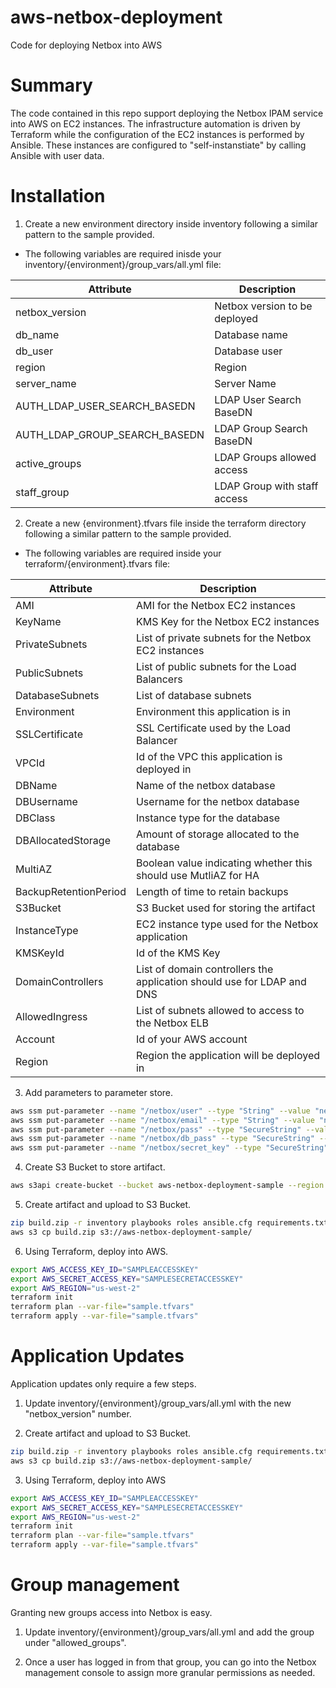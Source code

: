 # aws-netbox-deployment
Code for deploying Netbox into AWS

# Summary
The code contained in this repo support deploying the Netbox IPAM service into AWS on EC2 instances. The infrastructure automation is driven by Terraform while the configuration of the EC2 instances is performed by Ansible. These instances are configured to "self-instanstiate" by calling Ansible with user data.

# Installation

1) Create a new environment directory inside inventory following a similar pattern to the sample provided.
* The following variables are required inisde your inventory/{environment}/group_vars/all.yml file:

| Attribute  | Description |
| ------------- | ------------- |
| netbox_version  | Netbox version to be deployed  |
| db_name  | Database name  |
| db_user  | Database user  |
| region  | Region  |
| server_name  | Server Name  |
| AUTH_LDAP_USER_SEARCH_BASEDN  | LDAP User Search BaseDN  |
| AUTH_LDAP_GROUP_SEARCH_BASEDN  | LDAP Group Search BaseDN  |
| active_groups  | LDAP Groups allowed access |
| staff_group  | LDAP Group with staff access  |

2) Create a new {environment}.tfvars file inside the terraform directory following a similar pattern to the sample provided.
* The following variables are required inside your terraform/{environment}.tfvars file:

| Attribute  | Description |
| ------------- | ------------- |
| AMI  | AMI for the Netbox EC2 instances  |
| KeyName  | KMS Key for the Netbox EC2 instances  |
| PrivateSubnets  | List of private subnets for the Netbox EC2 instances  |
| PublicSubnets  | List of public subnets for the Load Balancers  |
| DatabaseSubnets  | List of database subnets  |
| Environment  | Environment this application is in  |
| SSLCertificate  | SSL Certificate used by the Load Balancer  |
| VPCId  | Id of the VPC this application is deployed in |
| DBName  | Name of the netbox database  |
| DBUsername  | Username for the netbox database  |
| DBClass  | Instance type for the database  |
| DBAllocatedStorage  | Amount of storage allocated to the database  |
| MultiAZ  | Boolean value indicating whether this should use MutliAZ for HA  |
| BackupRetentionPeriod  | Length of time to retain backups  |
| S3Bucket  | S3 Bucket used for storing the artifact  |
| InstanceType  | EC2 instance type used for the Netbox application  |
| KMSKeyId  | Id of the KMS Key  |
| DomainControllers  | List of domain controllers the application should use for LDAP and DNS  |
| AllowedIngress | List of subnets allowed to access to the Netbox ELB |
| Account | Id of your AWS account |
| Region | Region the application will be deployed in |


3) Add parameters to parameter store.
```bash
aws ssm put-parameter --name "/netbox/user" --type "String" --value "netbox-admin"
aws ssm put-parameter --name "/netbox/email" --type "String" --value "netbox-admin@sample.com"
aws ssm put-parameter --name "/netbox/pass" --type "SecureString" --value 'abcde12345'
aws ssm put-parameter --name "/netbox/db_pass" --type "SecureString" --value 'abcde12345'
aws ssm put-parameter --name "/netbox/secret_key" --type "SecureString" --value 'abcdefghijklmnopqrstuvwxyz1234567890'
```

4) Create S3 Bucket to store artifact.
```bash
aws s3api create-bucket --bucket aws-netbox-deployment-sample --region us-west-2
```

5) Create artifact and upload to S3 Bucket.
```bash
zip build.zip -r inventory playbooks roles ansible.cfg requirements.txt
aws s3 cp build.zip s3://aws-netbox-deployment-sample/
```

6) Using Terraform, deploy into AWS.
```bash
export AWS_ACCESS_KEY_ID="SAMPLEACCESSKEY"
export AWS_SECRET_ACCESS_KEY="SAMPLESECRETACCESSKEY"
export AWS_REGION="us-west-2"
terraform init
terraform plan --var-file="sample.tfvars"
terraform apply --var-file="sample.tfvars"
```

# Application Updates
Application updates only require a few steps.

1) Update inventory/{environment}/group_vars/all.yml with the new "netbox_version" number.

2) Create artifact and upload to S3 Bucket.
```bash
zip build.zip -r inventory playbooks roles ansible.cfg requirements.txt
aws s3 cp build.zip s3://aws-netbox-deployment-sample/
```

3) Using Terraform, deploy into AWS
```bash
export AWS_ACCESS_KEY_ID="SAMPLEACCESSKEY"
export AWS_SECRET_ACCESS_KEY="SAMPLESECRETACCESSKEY"
export AWS_REGION="us-west-2"
terraform init
terraform plan --var-file="sample.tfvars"
terraform apply --var-file="sample.tfvars"
```

# Group management
Granting new groups access into Netbox is easy.

1) Update inventory/{environment}/group_vars/all.yml and add the group under "allowed_groups".

2) Once a user has logged in from that group, you can go into the Netbox management console to assign more granular permissions as needed.
